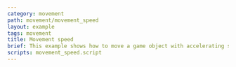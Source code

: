```yaml
---
category: movement
path: movement/movement_speed
layout: example
tags: movement
title: Movement speed
brief: This example shows how to move a game object with accelerating speed.
scripts: movement_speed.script
---
```

